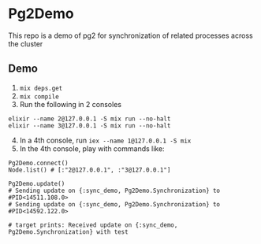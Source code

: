 # Pg2Demo

This repo is a demo of pg2 for synchronization of related processes across the cluster

## Demo

1. `mix deps.get`
2. `mix compile`
3. Run the following in 2 consoles

```
elixir --name 2@127.0.0.1 -S mix run --no-halt
elixir --name 3@127.0.0.1 -S mix run --no-halt
```

4. In a 4th console, run `iex --name 1@127.0.0.1 -S mix`
5. In the 4th console, play with commands like:

```
Pg2Demo.connect()
Node.list() # [:"2@127.0.0.1", :"3@127.0.0.1"]

Pg2Demo.update()
# Sending update on {:sync_demo, Pg2Demo.Synchronization} to #PID<14511.108.0>
# Sending update on {:sync_demo, Pg2Demo.Synchronization} to #PID<14592.122.0>

# target prints: Received update on {:sync_demo, Pg2Demo.Synchronization} with test
```

